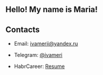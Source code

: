 ## Hello! My name is Maria!

## Contacts

* Email: [ivamerii@yandex.ru](mailto:ivamerii@yandex.ru)
* Telegram: [@ivameri](https://t.me/ivameri)

* HabrCareer: [Resume](https://career.habr.com/ivameri)
